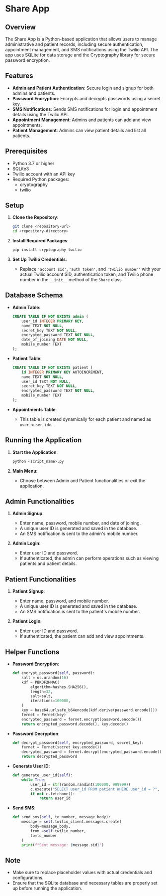 # Share App

## Overview
The Share App is a Python-based application that allows users to manage administrative and patient records, including secure authentication, appointment management, and SMS notifications using the Twilio API. The app uses SQLite for data storage and the Cryptography library for secure password encryption.

## Features
- **Admin and Patient Authentication**: Secure login and signup for both admins and patients.
- **Password Encryption**: Encrypts and decrypts passwords using a secret key.
- **SMS Notifications**: Sends SMS notifications for login and appointment details using the Twilio API.
- **Appointment Management**: Admins and patients can add and view appointments.
- **Patient Management**: Admins can view patient details and list all patients.

## Prerequisites
- Python 3.7 or higher
- SQLite3
- Twilio account with an API key
- Required Python packages:
  - cryptography
  - twilio

## Setup

1. **Clone the Repository**:
   ```bash
   git clone <repository-url>
   cd <repository-directory>
   ```

2. **Install Required Packages**:
   ```bash
   pip install cryptography twilio
   ```

3. **Set Up Twilio Credentials**:
   - Replace `'account sid'`, `'auth token'`, and `'twilio number'` with your actual Twilio account SID, authentication token, and Twilio phone number in the `__init__` method of the `Share` class.

## Database Schema

- **Admin Table**:
  ```sql
  CREATE TABLE IF NOT EXISTS admin (
      user_id INTEGER PRIMARY KEY,
      name TEXT NOT NULL,
      secret_key TEXT NOT NULL,
      encrypted_password TEXT NOT NULL,
      date_of_joining DATE NOT NULL,
      mobile_number TEXT
  );
  ```

- **Patient Table**:
  ```sql
  CREATE TABLE IF NOT EXISTS patient (
      id INTEGER PRIMARY KEY AUTOINCREMENT,
      name TEXT NOT NULL,
      user_id TEXT NOT NULL,
      secret_key TEXT NOT NULL,
      encrypted_password TEXT NOT NULL,
      mobile_number TEXT
  );
  ```

- **Appointments Table**:
  - This table is created dynamically for each patient and named as `user_<user_id>`.

## Running the Application
1. **Start the Application**:
   ```bash
   python <script_name>.py
   ```

2. **Main Menu**:
   - Choose between Admin and Patient functionalities or exit the application.

## Admin Functionalities

1. **Admin Signup**:
   - Enter name, password, mobile number, and date of joining.
   - A unique user ID is generated and saved in the database.
   - An SMS notification is sent to the admin's mobile number.

2. **Admin Login**:
   - Enter user ID and password.
   - If authenticated, the admin can perform operations such as viewing patients and patient details.

## Patient Functionalities

1. **Patient Signup**:
   - Enter name, password, and mobile number.
   - A unique user ID is generated and saved in the database.
   - An SMS notification is sent to the patient's mobile number.

2. **Patient Login**:
   - Enter user ID and password.
   - If authenticated, the patient can add and view appointments.

## Helper Functions

- **Password Encryption**:
  ```python
  def encrypt_password(self, password):
      salt = os.urandom(16)
      kdf = PBKDF2HMAC(
          algorithm=hashes.SHA256(),
          length=32,
          salt=salt,
          iterations=100000,
      )
      key = base64.urlsafe_b64encode(kdf.derive(password.encode()))
      fernet = Fernet(key)
      encrypted_password = fernet.encrypt(password.encode())
      return encrypted_password.decode(), key.decode()
  ```

- **Password Decryption**:
  ```python
  def decrypt_password(self, encrypted_password, secret_key):
      fernet = Fernet(secret_key.encode())
      decrypted_password = fernet.decrypt(encrypted_password.encode()).decode()
      return decrypted_password
  ```

- **Generate User ID**:
  ```python
  def generate_user_id(self):
      while True:
          user_id = str(random.randint(100000, 999999))
          c.execute("SELECT user_id FROM patient WHERE user_id = ?", (user_id,))
          if not c.fetchone():
              return user_id
  ```

- **Send SMS**:
  ```python
  def send_sms(self, to_number, message_body):
      message = self.twilio_client.messages.create(
          body=message_body,
          from_=self.twilio_number,
          to=to_number
      )
      print(f"Sent message: {message.sid}")
  ```

## Note
- Make sure to replace placeholder values with actual credentials and configurations.
- Ensure that the SQLite database and necessary tables are properly set up before running the application.
